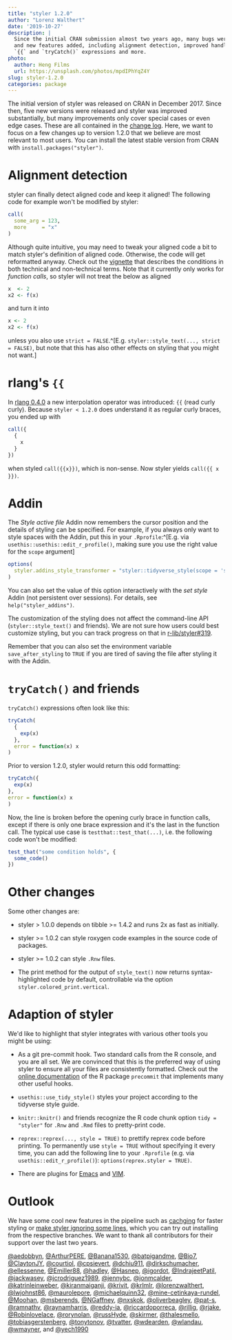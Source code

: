 ```yaml
---
title: "styler 1.2.0"
author: "Lorenz Walthert"
date: '2019-10-27'
description: |
  Since the initial CRAN submission almost two years ago, many bugs were fixed
  and new features added, including alignment detection, improved handling of 
  `{{` and `tryCatch()` expressions and more.
photo:
  author: Heng Films
  url: https://unsplash.com/photos/mpdIPhYqZ4Y
slug: styler-1.2.0
categories: package
---
```




The initial version of styler was released on CRAN in December 2017. Since then,
five new versions were released and styler was improved substantially, but many
improvements only cover special cases or even edge cases. These are all
contained in the [change log](https://styler.r-lib.org/news/index.html). Here,
we want to focus on a few changes up to version 1.2.0 that we believe are most
relevant to most users. You can install the latest stable version from CRAN with
`install.packages("styler")`.

# Alignment detection

styler can finally detect aligned code and keep it aligned! The following code
for example won't be modified by styler:


```r
call(
  some_arg = 123,
  more     = "x"
)
```

Although quite intuitive, you may need to tweak your aligned code a bit to match
styler's definition of aligned code. Otherwise, the code will get reformatted
anyway. Check out the
[vignette](https://styler.r-lib.org/articles/detect-alignment.html) that
describes the conditions in both technical and non-technical terms. Note that it
currently only works for *function calls*, so styler will not treat the below as
aligned


```r
x  <- 2
x2 <- f(x)

```

and turn it into


```r
x <- 2
x2 <- f(x)

```

unless you also use `strict = FALSE`.^[E.g. `styler::style_text(..., strict =
FALSE)`, but note that this has also other effects on styling that you might not
want.]

# rlang's `{{`

In [rlang 0.4.0](https://www.tidyverse.org/articles/2019/06/rlang-0-4-0/) a new
interpolation operator was introduced: `{{` (read curly curly). Because `styler
< 1.2.0` does understand it as regular curly braces, you ended up with


```r
call({
  {
    x
  }
})
```

when styled `call({{x}})`, which is non-sense. Now styler yields `call({{ x
}})`.

# Addin

The *Style active file* Addin now remembers the cursor position and the details
of styling can be specified. For example, if you always only want to style
spaces with the Addin, put this in your `.Rprofile`:^[E.g. via
`usethis::usethis::edit_r_profile()`, making sure you use the right value for
the `scope` argument]


```r
options(
  styler.addins_style_transformer = "styler::tidyverse_style(scope = 'spaces')"
)
```

You can also set the value of this option interactively with the *set style*
Addin (not persistent over sessions). For details, see `help("styler_addins")`.

The customization of the styling does not affect the command-line API
(`styler::style_text()` and friends). We are not sure how users could best
customize styling, but you can track progress on that in
[r-lib/styler#319](https://github.com/r-lib/styler/issues/319).

Remember that you can also set the environment variable `save_after_styling` to
`TRUE` if you are tired of saving the file after styling it with the Addin.

# `tryCatch()` and friends

`tryCatch()` expressions often look like this:


```r
tryCatch(
  {
    exp(x)
  },
  error = function(x) x
)
```

Prior to version 1.2.0, styler would return this odd formatting:


```r
tryCatch({
  exp(x)
},
error = function(x) x
)
```

Now, the line is broken before the opening curly brace in function calls, except
if there is only one brace expression and it's the last in the function call.
The typical use case is `testthat::test_that(...)`, i.e. the following code
won't be modified:


```r
test_that("some condition holds", {
  some_code()
})
```

# Other changes

Some other changes are:

* styler > 1.0.0 depends on tibble >= 1.4.2 and runs 2x as fast as initially.

* styler >= 1.0.2 can style roxygen code examples in the source code of
  packages.

* styler >= 1.0.2 can style `.Rnw` files.

* The print method for the output of `style_text()` now returns
  syntax-highlighted code by default, controllable via the option
  `styler.colored_print.vertical`.

# Adaption of styler

We'd like to highlight that styler integrates with various other tools you might
be using:

- As a git pre-commit hook. Two standard calls from the R console, and you are
  all set. We are convinced that this is the preferred way of using styler to
  ensure all your files are consistently formatted. Check out the [online
  documentation](https://lorenzwalthert.github.io/precommit/) of the R package
  `precommit` that implements many other useful hooks.

- `usethis::use_tidy_style()` styles your project according to the tidyverse
  style guide.

- `knitr::knitr()` and friends recognize the R code chunk option `tidy =
  "styler"` for `.Rnw` and `.Rmd` files to pretty-print code.

- `reprex::reprex(..., style = TRUE)` to prettify reprex code before printing.
  To permanently use `style = TRUE` without specifying it every time, you can
  add the following line to your `.Rprofile` (e.g. via
  `usethis::edit_r_profile()`): `options(reprex.styler = TRUE)`.

- There are plugins for
  [Emacs](https://github.com/lassik/emacs-format-all-the-code) and
  [VIM](https://github.com/w0rp/ale/pull/2401#issuecomment-485942966).

# Outlook

We have some cool new features in the pipeline such as
[cachging](https://github.com/r-lib/styler/pull/538) for faster styling or 
[make styler ignoring some lines](https://github.com/r-lib/styler/pull/560), 
which you can try out installing from the respective branches. We want to thank 
all contributors for their support over the last two years.

[&#x0040;aedobbyn](https://github.com/aedobbyn), [&#x0040;ArthurPERE](https://github.com/ArthurPERE), [&#x0040;Banana1530](https://github.com/Banana1530), [&#x0040;batpigandme](https://github.com/batpigandme), [&#x0040;Bio7](https://github.com/Bio7), [&#x0040;ClaytonJY](https://github.com/ClaytonJY), [&#x0040;courtiol](https://github.com/courtiol), [&#x0040;cpsievert](https://github.com/cpsievert), [&#x0040;dchiu911](https://github.com/dchiu911), [&#x0040;dirkschumacher](https://github.com/dirkschumacher), [&#x0040;ellessenne](https://github.com/ellessenne), [&#x0040;Emiller88](https://github.com/Emiller88), [&#x0040;hadley](https://github.com/hadley), [&#x0040;Hasnep](https://github.com/Hasnep), [&#x0040;igordot](https://github.com/igordot), [&#x0040;IndrajeetPatil](https://github.com/IndrajeetPatil), [&#x0040;jackwasey](https://github.com/jackwasey), [&#x0040;jcrodriguez1989](https://github.com/jcrodriguez1989), [&#x0040;jennybc](https://github.com/jennybc), [&#x0040;jonmcalder](https://github.com/jonmcalder), [&#x0040;katrinleinweber](https://github.com/katrinleinweber), [&#x0040;kiranmaiganji](https://github.com/kiranmaiganji), [&#x0040;krivit](https://github.com/krivit), [&#x0040;krlmlr](https://github.com/krlmlr), [&#x0040;lorenzwalthert](https://github.com/lorenzwalthert), [&#x0040;lwjohnst86](https://github.com/lwjohnst86), [&#x0040;maurolepore](https://github.com/maurolepore), [&#x0040;michaelquinn32](https://github.com/michaelquinn32), [&#x0040;mine-cetinkaya-rundel](https://github.com/mine-cetinkaya-rundel), [&#x0040;Moohan](https://github.com/Moohan), [&#x0040;msberends](https://github.com/msberends), [&#x0040;NGaffney](https://github.com/NGaffney), [&#x0040;nxskok](https://github.com/nxskok), [&#x0040;oliverbeagley](https://github.com/oliverbeagley), [&#x0040;pat-s](https://github.com/pat-s), [&#x0040;ramnathv](https://github.com/ramnathv), [&#x0040;raynamharris](https://github.com/raynamharris), [&#x0040;reddy-ia](https://github.com/reddy-ia), [&#x0040;riccardoporreca](https://github.com/riccardoporreca), [&#x0040;rillig](https://github.com/rillig), [&#x0040;rjake](https://github.com/rjake), [&#x0040;Robinlovelace](https://github.com/Robinlovelace), [&#x0040;rorynolan](https://github.com/rorynolan), [&#x0040;russHyde](https://github.com/russHyde), [&#x0040;skirmer](https://github.com/skirmer), [&#x0040;thalesmello](https://github.com/thalesmello), [&#x0040;tobiasgerstenberg](https://github.com/tobiasgerstenberg), [&#x0040;tonytonov](https://github.com/tonytonov), [&#x0040;tvatter](https://github.com/tvatter), [&#x0040;wdearden](https://github.com/wdearden), [&#x0040;wlandau](https://github.com/wlandau), [&#x0040;wmayner](https://github.com/wmayner), and [&#x0040;yech1990](https://github.com/yech1990)

